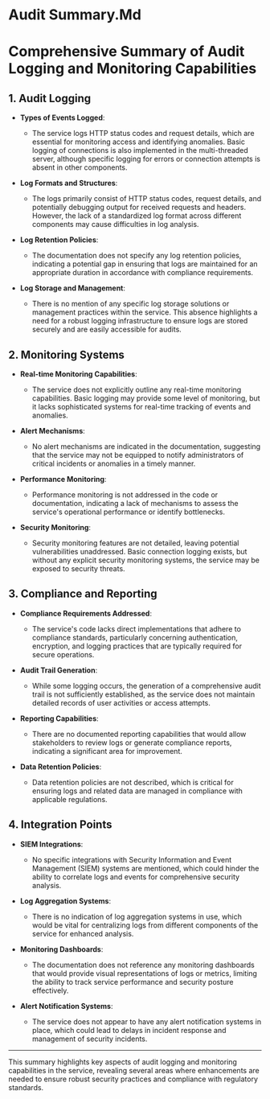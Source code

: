 # Audit Summary.Md

# Comprehensive Summary of Audit Logging and Monitoring Capabilities

## 1. Audit Logging

- **Types of Events Logged**: 
  - The service logs HTTP status codes and request details, which are essential for monitoring access and identifying anomalies. Basic logging of connections is also implemented in the multi-threaded server, although specific logging for errors or connection attempts is absent in other components.

- **Log Formats and Structures**: 
  - The logs primarily consist of HTTP status codes, request details, and potentially debugging output for received requests and headers. However, the lack of a standardized log format across different components may cause difficulties in log analysis.

- **Log Retention Policies**: 
  - The documentation does not specify any log retention policies, indicating a potential gap in ensuring that logs are maintained for an appropriate duration in accordance with compliance requirements.

- **Log Storage and Management**: 
  - There is no mention of any specific log storage solutions or management practices within the service. This absence highlights a need for a robust logging infrastructure to ensure logs are stored securely and are easily accessible for audits.

## 2. Monitoring Systems

- **Real-time Monitoring Capabilities**: 
  - The service does not explicitly outline any real-time monitoring capabilities. Basic logging may provide some level of monitoring, but it lacks sophisticated systems for real-time tracking of events and anomalies.

- **Alert Mechanisms**: 
  - No alert mechanisms are indicated in the documentation, suggesting that the service may not be equipped to notify administrators of critical incidents or anomalies in a timely manner.

- **Performance Monitoring**: 
  - Performance monitoring is not addressed in the code or documentation, indicating a lack of mechanisms to assess the service's operational performance or identify bottlenecks.

- **Security Monitoring**: 
  - Security monitoring features are not detailed, leaving potential vulnerabilities unaddressed. Basic connection logging exists, but without any explicit security monitoring systems, the service may be exposed to security threats.

## 3. Compliance and Reporting

- **Compliance Requirements Addressed**: 
  - The service's code lacks direct implementations that adhere to compliance standards, particularly concerning authentication, encryption, and logging practices that are typically required for secure operations.

- **Audit Trail Generation**: 
  - While some logging occurs, the generation of a comprehensive audit trail is not sufficiently established, as the service does not maintain detailed records of user activities or access attempts.

- **Reporting Capabilities**: 
  - There are no documented reporting capabilities that would allow stakeholders to review logs or generate compliance reports, indicating a significant area for improvement.

- **Data Retention Policies**: 
  - Data retention policies are not described, which is critical for ensuring logs and related data are managed in compliance with applicable regulations.

## 4. Integration Points

- **SIEM Integrations**: 
  - No specific integrations with Security Information and Event Management (SIEM) systems are mentioned, which could hinder the ability to correlate logs and events for comprehensive security analysis.

- **Log Aggregation Systems**: 
  - There is no indication of log aggregation systems in use, which would be vital for centralizing logs from different components of the service for enhanced analysis.

- **Monitoring Dashboards**: 
  - The documentation does not reference any monitoring dashboards that would provide visual representations of logs or metrics, limiting the ability to track service performance and security posture effectively.

- **Alert Notification Systems**: 
  - The service does not appear to have any alert notification systems in place, which could lead to delays in incident response and management of security incidents.

---

This summary highlights key aspects of audit logging and monitoring capabilities in the service, revealing several areas where enhancements are needed to ensure robust security practices and compliance with regulatory standards.